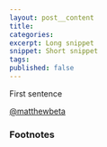```yaml
---
layout: post__content
title: 
categories: 
excerpt: Long snippet
snippet: Short snippet
tags:
published: false
---
```


<p class="drop-cap">First sentence</p>

<a href="http://twitter.com/matthewbeta" class="signature">@matthewbeta</a>

<h3 class="heading heading--sub">Footnotes</h3>